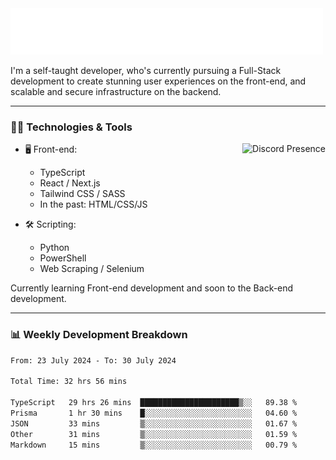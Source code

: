 <img src="assets/wave.svg" alt=":wave:" />

I'm a self-taught developer, who's currently pursuing a Full-Stack development to create stunning user experiences on the front-end, and scalable and secure infrastructure on the backend.

---

### 🧑‍💻 Technologies & Tools

<a href="https://discord.com/users/414304208649453568" target="_blank" rel="nofollow">
   <img src="https://lanyard-profile-readme.vercel.app/api/414304208649453568?idleMessage=Probably%20doing%20something%20else..." alt="Discord Presence" align="right">
</a>

- 🖥️ Front-end:

  - TypeScript
  - React / Next.js
  - Tailwind CSS / SASS
  - In the past: HTML/CSS/JS

- 🛠 Scripting:

  - Python
  - PowerShell
  - Web Scraping / Selenium

Currently learning Front-end development and soon to the Back-end development.

---

### 📊 Weekly Development Breakdown

<!-- ![ccrsxx's GitHub Stats](https://github-readme-stats.vercel.app/api?username=ccrsxx&count_private=true&theme=tokyonight) -->
<!-- ![ccrsxx's Top Langs](https://github-readme-stats.vercel.app/api/top-langs/?username=ccrsxx&hide=lua,java,html&theme=tokyonight) -->

<!--START_SECTION:waka-->

```txt
From: 23 July 2024 - To: 30 July 2024

Total Time: 32 hrs 56 mins

TypeScript   29 hrs 26 mins  ██████████████████████▒░░   89.38 %
Prisma       1 hr 30 mins    █░░░░░░░░░░░░░░░░░░░░░░░░   04.60 %
JSON         33 mins         ▒░░░░░░░░░░░░░░░░░░░░░░░░   01.67 %
Other        31 mins         ▒░░░░░░░░░░░░░░░░░░░░░░░░   01.59 %
Markdown     15 mins         ▒░░░░░░░░░░░░░░░░░░░░░░░░   00.79 %
```

<!--END_SECTION:waka-->
